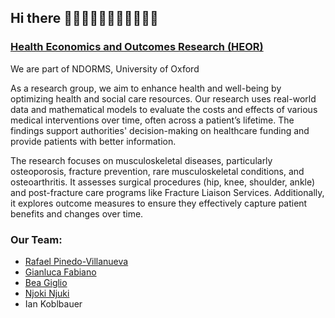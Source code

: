 ## Hi there 👋👋🏻👋🏼👋🏽👋🏾👋🏿

### [Health Economics and Outcomes Research (HEOR)](https://www.ndorms.ox.ac.uk/research/research-groups/pinedo-villanueva-group-health-economics-outcomes-research)

We are part of NDORMS, University of Oxford

As a research group, we aim to enhance health and well-being by optimizing health and social care resources. Our research uses real-world data and mathematical models to evaluate the costs and effects of various medical interventions over time, often across a patient’s lifetime. The findings support authorities' decision-making on healthcare funding and provide patients with better information.  

The research focuses on musculoskeletal diseases, particularly osteoporosis, fracture prevention, rare musculoskeletal conditions, and osteoarthritis. It assesses surgical procedures (hip, knee, shoulder, ankle) and post-fracture care programs like Fracture Liaison Services. Additionally, it explores outcome measures to ensure they effectively capture patient benefits and changes over time.

### Our Team:
  - [Rafael Pinedo-Villanueva](https://www.ndorms.ox.ac.uk/team/rafael-pinedo-villanueva)
  - [Gianluca Fabiano](https://www.ndorms.ox.ac.uk/team/gianluca-fabiano)
  - [Bea Giglio](https://www.ndorms.ox.ac.uk/team/beata-giglio)
  - [Njoki Njuki](https://www.ndorms.ox.ac.uk/team/njoki-njuki)
  - Ian Koblbauer
